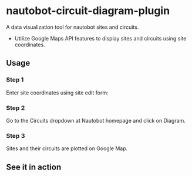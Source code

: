 # nautobot-circuit-diagram-plugin
A data visualization tool for nautobot sites and circuits.

- Utilize Google Maps API features to display sites and circuits using site coordinates.

## Usage

### Step 1
Enter site coordinates using site edit form:

### Step 2
Go to the Circuits dropdown at Nautobot homepage and click on Diagram.


### Step 3
Sites and their circuits are plotted on Google Map.

## See it in action

